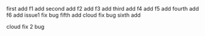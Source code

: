 first add 
f1 add
second add
f2 add
f3 add
third add
f4 add
f5 add
fourth add
f6 add
issue1 fix bug
fifth add
cloud fix bug
sixth add

cloud fix 2 bug

